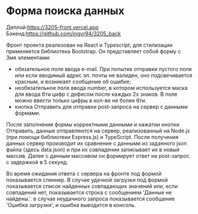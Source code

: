 # Форма поиска данных

Деплой:https://3205-front.vercel.app
Бэкенд:https://github.com/ingvr94/3205_back

Фронт проекта реализован на React и Typescript, для стилизации применяется библиотека Bootstrap. Он представляет собой форму с 3мя элементами: 
- обязательное поле ввода e-mail. При попытке отправки пустого поля или если вводимый адрес эл. почты не валиден, оно подсвечивается красным, и возникает сообщение об ошибке;
- необязательное поле ввода number, в котором используется маска для ввода 6ти цифр c дефисом после каждых 2х знаков. В поле можно ввести только цифры в кол-ве не более 6ти.
- кнопка Отправить для отправки post-запроса на сервер с данными формами.

После заполнения формы корректными данными и нажатии кнопки Отправить, данные отправляются на сервер, реализованный на Node.js (при помощи библиотеки Express.js) и TypeScript. После получения данных сервер производит их сравнение с данными из заданного json файла (здесь data.json) и при их совпадении записывает их в новый массив. Далее c данным массивом он формирует ответ на post-запрос с задержкой в 5 секунд.

Во время ожидания ответа с сервера на фронте под формой показывается спиннер. В случае удачной загрузки под формой показывается список найденных совпадающих значений или, если совпадений нет, показывается строка с сообщением 'Данные не найдены.'. в случае неудачного запроса показывается сообщение 'Ошибка загрузки', и ошибка выводится в консоль.



